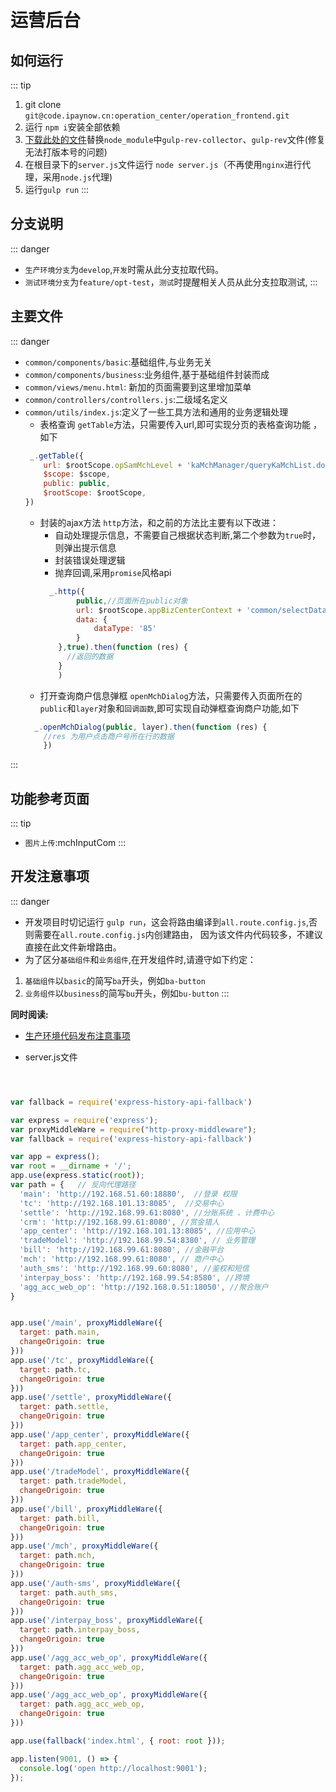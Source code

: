 # 运营后台

## 如何运行
::: tip 
1. git clone `git@code.ipaynow.cn:operation_center/operation_frontend.git`
2. 运行 `npm i`安装全部依赖
3.  [下载此处的文件](https://github.com/Leeesin/ipaynow-change-modules/archive/master.zip)替换`node_module`中`gulp-rev-collector`、`gulp-rev`文件(修复无法打版本号的问题)
4. 在根目录下的`server.js`文件运行 `node server.js`（不再使用`nginx`进行代理，采用`node.js`代理)
5. 运行`gulp run`
:::


##  分支说明
::: danger 
- `生产环境分支`为`develop`,`开发`时需从此分支拉取代码。
- `测试环境分支`为`feature/opt-test`，`测试`时提醒相关人员从此分支拉取测试,
:::




## 主要文件
::: danger 
- `common/components/basic`:基础组件,与业务无关
- `common/components/business`:业务组件,基于基础组件封装而成
- `common/views/menu.html`: 新加的页面需要到这里增加菜单
- `common/controllers/controllers.js`:二级域名定义
- `common/utils/index.js`:定义了一些工具方法和通用的业务逻辑处理
  -  表格查询 `getTable`方法，只需要传入url,即可实现分页的表格查询功能 ，如下
    ```js
     _.getTable({
        url: $rootScope.opSamMchLevel + 'kaMchManager/queryKaMchList.do',
        $scope: $scope,
        public: public,
        $rootScope: $rootScope,
    })
    ```
  - 封装的ajax方法 `http`方法，和之前的方法比主要有以下改进：
    - 自动处理提示信息，不需要自己根据状态判断,第二个参数为`true`时，则弹出提示信息
    -  封装错误处理逻辑
    -  抛弃回调,采用`promise`风格api
    ```js
      _.http({
            public,//页面所在public对象
            url: $rootScope.appBizCenterContext + 'common/selectDataDic.do',
            data: {
                dataType: '85'
            }
        },true).then(function (res) {
          //返回的数据
        }
        )
    ```
  -  打开查询商户信息弹框 `openMchDialog`方法，只需要传入页面所在的`public`和`layer`对象和`回调函数`,即可实现自动弹框查询商户功能,如下
    ```js
      _.openMchDialog(public, layer).then(function (res) {
        //res 为用户点击商户号所在行的数据
        })
    ```
 
:::

## 功能参考页面
::: tip 
- `图片上传`:mchInputCom
:::




## 开发注意事项
::: danger 
- 开发项目时切记运行 `gulp run`，这会将路由编译到`all.route.config.js`,否则需要在`all.route.config.js`内创建路由，
因为该文件内代码较多，不建议直接在此文件新增路由。
- 为了区分`基础组件`和`业务组件`,在开发组件时,请遵守如下约定：
1. `基础组件`以`basic`的简写`ba`开头，例如`ba-button`
2. `业务组件`以`business`的简写`bu`开头，例如`bu-button`
:::

**同时阅读:** 

- [生产环境代码发布注意事项](/生产环境代码发布注意事项/必看.md)

- server.js文件
```js



var fallback = require('express-history-api-fallback')

var express = require('express');
var proxyMiddleWare = require("http-proxy-middleware");
var fallback = require('express-history-api-fallback')

var app = express();
var root = __dirname + '/';
app.use(express.static(root));
var path = {   // 反向代理路径
  'main': 'http://192.168.51.60:18880',  //登录 权限
  'tc': 'http://192.168.101.13:8085',  //交易中心
  'settle': 'http://192.168.99.61:8080', //分账系统 、计费中心
  'crm': 'http://192.168.99.61:8080', //赏金猎人
  'app_center': 'http://192.168.101.13:8085', //应用中心
  'tradeModel': 'http://192.168.99.54:8380', // 业务管理
  'bill': 'http://192.168.99.61:8080', //金融平台
  'mch': 'http://192.168.99.61:8080', // 商户中心
  'auth_sms': 'http://192.168.99.60:8080', //鉴权和短信
  'interpay_boss': 'http://192.168.99.54:8580', //跨境
  'agg_acc_web_op': 'http://192.168.0.51:18050', //聚合账户
}


app.use('/main', proxyMiddleWare({
  target: path.main,
  changeOrigoin: true
}))
app.use('/tc', proxyMiddleWare({
  target: path.tc,
  changeOrigoin: true
}))
app.use('/settle', proxyMiddleWare({
  target: path.settle,
  changeOrigoin: true
}))
app.use('/app_center', proxyMiddleWare({
  target: path.app_center,
  changeOrigoin: true
}))
app.use('/tradeModel', proxyMiddleWare({
  target: path.tradeModel,
  changeOrigoin: true
}))
app.use('/bill', proxyMiddleWare({
  target: path.bill,
  changeOrigoin: true
}))
app.use('/mch', proxyMiddleWare({
  target: path.mch,
  changeOrigoin: true
}))
app.use('/auth-sms', proxyMiddleWare({
  target: path.auth_sms,
  changeOrigoin: true
}))
app.use('/interpay_boss', proxyMiddleWare({
  target: path.interpay_boss,
  changeOrigoin: true
}))
app.use('/agg_acc_web_op', proxyMiddleWare({
  target: path.agg_acc_web_op,
  changeOrigoin: true
}))
app.use('/agg_acc_web_op', proxyMiddleWare({
  target: path.agg_acc_web_op,
  changeOrigoin: true
}))

app.use(fallback('index.html', { root: root }));

app.listen(9001, () => {
  console.log('open http://localhost:9001');
});

```

